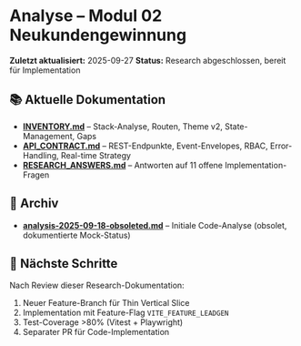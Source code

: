 # Analyse – Modul 02 Neukundengewinnung

**Zuletzt aktualisiert:** 2025-09-27
**Status:** Research abgeschlossen, bereit für Implementation

## 📚 Aktuelle Dokumentation

- **[INVENTORY.md](./INVENTORY.md)** – Stack-Analyse, Routen, Theme v2, State-Management, Gaps
- **[API_CONTRACT.md](./API_CONTRACT.md)** – REST-Endpunkte, Event-Envelopes, RBAC, Error-Handling, Real-time Strategy
- **[RESEARCH_ANSWERS.md](./RESEARCH_ANSWERS.md)** – Antworten auf 11 offene Implementation-Fragen

## 📂 Archiv

- **[analysis-2025-09-18-obsoleted.md](./analysis-2025-09-18-obsoleted.md)** – Initiale Code-Analyse (obsolet, dokumentierte Mock-Status)

## 🎯 Nächste Schritte

Nach Review dieser Research-Dokumentation:
1. Neuer Feature-Branch für Thin Vertical Slice
2. Implementation mit Feature-Flag `VITE_FEATURE_LEADGEN`
3. Test-Coverage >80% (Vitest + Playwright)
4. Separater PR für Code-Implementation